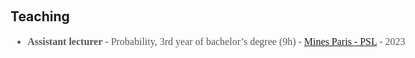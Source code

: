 <style>
  #teaching h1 {
    font: 16.0px/1.5 Crimson Pro, serif;
    color: #595959;
    font-weight: 400;
    margin: 0; /* Supprimer la marge par défaut de h1 */
  }
</style>

<h1 id="teaching"></h1>

<h2 style="margin: 60px 0px 10px;">Teaching</h2>

<div style="width: 1300px; font: 16.0px/1.5 Crimson Pro, serif; color: #595959; font-weight: 400;">
<ul>
  <li>
    <strong>Assistant lecturer</strong> - Probability, 3rd year of bachelor’s degree (9h) - <a href="https://www.minesparis.psl.eu/">Mines Paris - PSL</a> - 2023
  </li>
</ul>
</div>

